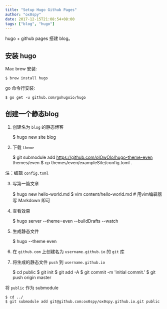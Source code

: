 ```yaml
---
title: "Setup Hugo Github Pages"
author: "ox0spy"
date: 2017-12-15T21:08:54+08:00
tags: ["blog", "hugo"]
---
```


hugo + github pages 搭建 blog。

## 安装 hugo

Mac brew 安装:

    $ brew install hugo

go 命令行安装:

    $ go get -u github.com/gohugoio/hugo

## 创建一个静态blog

1. 创建名为 `blog` 的静态博客

    $ hugo new site blog

2. 下载 `theme`

   $ git submodule add https://github.com/olOwOlo/hugo-theme-even themes/even
   $ cp themes/even/exampleSite/config.toml .

注：编辑 `config.toml`

3. 写第一篇文章

    $ hugo new hello-world.md
    $ vim content/hello-world.md  # 用vim编辑器写 Markdown 即可

4. 查看效果

    $ hugo server --theme=even --buildDrafts --watch

5. 生成静态文件

    $ hugo --theme even

6. 在 `github.com` 上创建名为 `username.github.io` 的 `git` 库

7. 将生成的静态文件 `push` 到 `username.github.io`

    $ cd public
    $ git init
    $ git add -A
    $ git commit -m 'initial commit.'
    $ git push origin master

将 `public` 作为 submodule

    $ cd ../
    $ git submodule add git@github.com:ox0spy/ox0spy.github.io.git public

